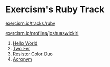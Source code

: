 Exercism's Ruby Track
=====================

[exercism.io/tracks/ruby](https://exercism.io/tracks/ruby)

[exercism.io/profiles/joshuaswickirl](https://exercism.io/profiles/joshuaswickirl)

1. [Hello World](/hello-world)
2. [Two Fer](/two-fer)
3. [Resistor Color Duo](/resistor-color-duo)
4. [Acronym](/acronym)
